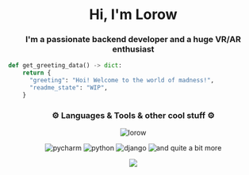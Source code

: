 <h1 align="center">Hi, I'm Lorow</h1>
<h3 align="center">I'm a passionate backend developer and a huge VR/AR enthusiast</h3>

```python
def get_greeting_data() -> dict:
    return {
      "greeting": "Hoi! Welcome to the world of madness!",
      "readme_state": "WIP",
    }
```

<h3 align="center"> ⚙  Languages & Tools & other cool stuff ⚙ </h3>
<p align="center"> <img src="https://komarev.com/ghpvc/?username=lorow&label=Profile%20views&color=0e75b6&style=flat" alt="lorow" /> </p>
<p align="center">
<img   src = "https://img.shields.io/badge/pycharm-brightgreen?style=for-the-badge "alt ="pycharm"/>
<img   src = "https://img.shields.io/badge/python-brightblue?style=for-the-badge "alt ="python"/>
<img   src = "https://img.shields.io/badge/django-green?style=for-the-badge "alt ="django"/>
<img   src = "https://img.shields.io/badge/and quite a bit more!-grey?style=for-the-badge "alt ="and quite a bit more"/>
</p>
  
<p align ="center">
  <img  src ="https://github-readme-stats.vercel.app/api?username=lorow&show_icons=true&theme=radical"  />
<p/>
